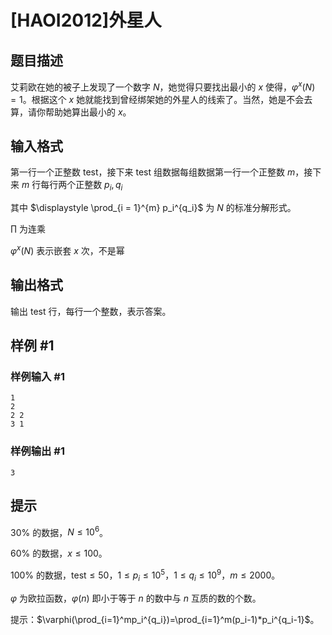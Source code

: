 # [HAOI2012]外星人

## 题目描述

艾莉欧在她的被子上发现了一个数字 $N$，她觉得只要找出最小的 $x$ 使得，$\varphi^x(N) = 1$。根据这个 $x$ 她就能找到曾经绑架她的外星人的线索了。当然，她是不会去算，请你帮助她算出最小的 $x$。

## 输入格式

第一行一个正整数 $\mathrm{test}$，接下来 $\mathrm{test}$ 组数据每组数据第一行一个正整数 $m$，接下来 $m$ 行每行两个正整数 $p_i, q_i$

其中 $\displaystyle \prod_{i = 1}^{m} p_i^{q_i}$ 为 $N$ 的标准分解形式。

$\prod$ 为连乘

$\varphi^x(N)$ 表示嵌套 $x$ 次，不是幂

## 输出格式

输出 $\mathrm{test}$ 行，每行一个整数，表示答案。

## 样例 #1

### 样例输入 #1
```
1
2
2 2
3 1
```

### 样例输出 #1

```
3
```

## 提示

$30\%$ 的数据，$N \le 10^6$。

$60\%$ 的数据，$x \le 100$。

$100\%$ 的数据，$\mathrm{test} \le 50$，$1 \le p_i \le {10}^5$，$1 \le q_i \le {10}^9$，$m \le 2000$。

$\varphi$ 为欧拉函数，$\varphi(n)$ 即小于等于 $n$ 的数中与 $n$ 互质的数的个数。

提示：$\varphi(\prod_{i=1}^mp_i^{q_i})=\prod_{i=1}^m(p_i-1)*p_i^{q_i-1}$。
